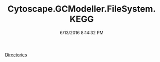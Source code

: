 ﻿---
title: Cytoscape.GCModeller.FileSystem.KEGG
date: 6/13/2016 8:14:32 PM
---

[Directories](T-Cytoscape.GCModeller.FileSystem.KEGG.Directories.html)
